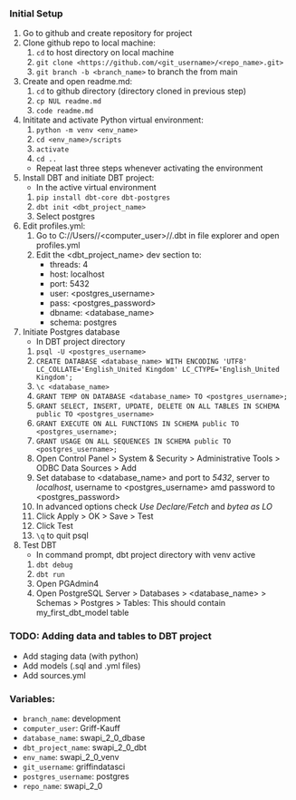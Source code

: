 ### Initial Setup 

1. Go to github and create repository for project
1. Clone github repo to local machine:
    1. `cd` to host directory on local machine
    1. `git clone <https://github.com/<git_username>/<repo_name>.git>` 
    1. `git branch -b <branch_name>` to branch the from main
1. Create and open readme.md:
    1. `cd` to github directory (directory cloned in previous step)
    1. `cp NUL readme.md`
    1. `code readme.md`
1. Inititate and activate Python virtual environment:
    1. `python -m venv <env_name>`
    1. `cd <env_name>/scripts`
    1. `activate`
    1. `cd ..`
    - Repeat last three steps whenever activating the environment
1. Install DBT and initiate DBT project:
    - In the active virtual environment
    1. `pip install dbt-core dbt-postgres`
    1. `dbt init <dbt_project_name>`
    1. Select postgres
1. Edit profiles.yml:
    1. Go to C://Users//<computer_user>//.dbt in file explorer and open profiles.yml
    1. Edit the <dbt_project_name> dev section to:
        - threads: 4
        - host: localhost
        - port: 5432
        - user: <postgres_username>
        - pass: <postgres_password>
        - dbname: <database_name>
        - schema: postgres
1. Initiate Postgres database
    - In DBT project directory
    1. `psql -U <postgres_username>`
    1. `CREATE DATABASE <database_name> WITH ENCODING 'UTF8' LC_COLLATE='English_United Kingdom' LC_CTYPE='English_United Kingdom';`
    1. `\c <database_name>`
    1. `GRANT TEMP ON DATABASE <database_name> TO <postgres_username>;`
    1. `GRANT SELECT, INSERT, UPDATE, DELETE ON ALL TABLES IN SCHEMA public TO <postgres_username>` 
    1. `GRANT EXECUTE ON ALL FUNCTIONS IN SCHEMA public TO <postgres_username>;` 
    1. `GRANT USAGE ON ALL SEQUENCES IN SCHEMA public TO <postgres_username>;`
    1. Open Control Panel > System & Security > Administrative Tools > ODBC Data Sources > Add
    1. Set database to <database_name> and port to *5432*, server to *localhost*, username to <postgres_username> amd password to <postgres_password>
    1. In advanced options check *Use Declare/Fetch* and *bytea as LO* 
    1. Click Apply > OK > Save > Test
    1. Click Test
    1. `\q` to quit psql
1. Test DBT
    - In command prompt, dbt project directory with venv active
    1. `dbt debug`
    1. `dbt run`
    1. Open PGAdmin4
    1. Open PostgreSQL <Version> Server > Databases > <database_name> > Schemas > Postgres > Tables: This should contain my_first_dbt_model table



### TODO: Adding data and tables to DBT project

- Add staging data (with python)
- Add models (.sql and .yml files)
- Add sources.yml

### Variables:

- `branch_name`: development
- `computer_user`: Griff-Kauff
- `database_name`: swapi_2_0_dbase
- `dbt_project_name`: swapi_2_0_dbt
- `env_name`: swapi_2_0_venv
- `git_username`: griffindatasci
- `postgres_username`: postgres  
- `repo_name`: swapi_2_0


